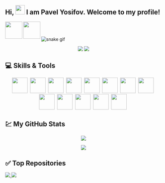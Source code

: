 ## Hi, <img src="https://raw.githubusercontent.com/aemmadi/aemmadi/master/wave.gif" width="30px"> I am Pavel Yosifov. Welcome to my profile! 

<p align="left" >
<a href="https://linkedin.com/in/pavel-yosifov-647445262" target="_blank"><img align="left" width="55px" src="https://github.com/VishalRashmika/Social-Media-Icons/blob/main/Color/LinkedIN.png?raw=true"/></a>
  <a href = "mailto: pyosifov99@gmail.com"><img align="left" width="55px" src="https://github.com/VishalRashmika/Social-Media-Icons/blob/main/Color/Gmail.png?raw=true"/></a>
 </br>
</br>
</p>

![snake gif](https://github.com/simeonpetkov1999/simeonpetkov1999/blob/output/github-contribution-grid-snake.svg)

<p align="center">
<a href="https://github.com/PavelYosifov"><img src="https://komarev.com/ghpvc/?username=PavelYosifov&color=0F6D31&style=for-the-badge"/></a>
<a href="https://github.com/PavelYosifov"><img src="https://img.shields.io/github/followers/PavelYosifov?color=0F6D31&style=for-the-badge" /></a> 
</p>

## :computer: Skills & Tools
<p align='center'>
    <img height="50" height="40" width="50" src='https://user-images.githubusercontent.com/25181517/183912952-83784e94-629d-4c34-a961-ae2ae795b662.png'>&nbsp;
    <img height="50" height="40" width="50" src='https://user-images.githubusercontent.com/25181517/192109061-e138ca71-337c-4019-8d42-4792fdaa7128.png'>&nbsp;
    <img height="50" height="40" width="50" src='https://user-images.githubusercontent.com/25181517/192108891-d86b6220-e232-423a-bf5f-90903e6887c3.png'>&nbsp;
    <img height="50" height="40" width="50" src='https://github.com/PavelYosifov/PavelYosifov/assets/45537666/5d0e494e-6802-4b23-ae6b-ae8f5642da36'>&nbsp;
    <img height="50" height="40" width="50" src='https://user-images.githubusercontent.com/25181517/117447155-6a868a00-af3d-11eb-9cfe-245df15c9f3f.png'>&nbsp;
    <img height="50" height="40" width="50" src='https://user-images.githubusercontent.com/25181517/183568594-85e280a7-0d7e-4d1a-9028-c8c2209e073c.png'>&nbsp;
    <img height="50" height="40" width="50" src='https://user-images.githubusercontent.com/25181517/117533873-484d4480-afef-11eb-9fad-67c8605e3592.png'>&nbsp;
    <img height="50" height="40" width="50" src='https://user-images.githubusercontent.com/25181517/121405384-444d7300-c95d-11eb-959f-913020d3bf90.png'>&nbsp;
    <img height="50" height="40" width="50" src='https://user-images.githubusercontent.com/25181517/183868728-b2e11072-00a5-47e2-8a4e-4ebbb2b8c554.png'>&nbsp;
    <img height="50" height="40" width="50" src='https://user-images.githubusercontent.com/25181517/184103699-d1b83c07-2d83-4d99-9a1e-83bd89e08117.png'>&nbsp;
    <img height="50" height="40" width="50" src='https://user-images.githubusercontent.com/25181517/184117353-4b437677-c4bb-4f4c-b448-af4920576732.png'>&nbsp;
    <img height="50" height="40" width="50" src='https://user-images.githubusercontent.com/25181517/192158954-f88b5814-d510-4564-b285-dff7d6400dad.png'>&nbsp;
    <img height="50" height="40" width="50" src='https://user-images.githubusercontent.com/25181517/183898674-75a4a1b1-f960-4ea9-abcb-637170a00a75.png'>&nbsp;
</p>

## :chart: My GitHub Stats
<p align="center">
 <img  src="http://github-readme-streak-stats.herokuapp.com?user=PavelYosifov&theme=blue-green&date_format=j%20M%5B%20Y%5D" />
</p>
<p align="center">
 <img  src="https://github-readme-stats.vercel.app/api?username=PavelYosifov&show_icons=true&theme=blue-green" />
</p>


## :white_check_mark: Top Repositories
<p>
<a href="https://github.com/PavelYosifov/Manual-QA-first-steps">
  <img src="https://github-readme-stats.vercel.app/api/pin/?username=PavelYosifov&repo=Manual-QA-first-steps&theme=gotham"  />
</a>
  <a href="https://github.com/PavelYosifov/C-basics">
  <img src="https://github-readme-stats.vercel.app/api/pin/?username=PavelYosifov&repo=C-basics&theme=gotham"  />
</a>
<p/>
